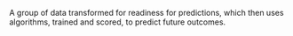 A group of data transformed for readiness for predictions, which then uses algorithms, trained and scored, to predict future outcomes.